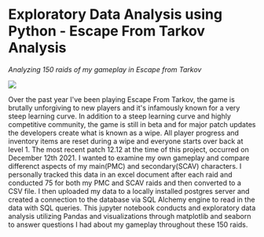 # Exploratory Data Analysis using Python - Escape From Tarkov Analysis

*Analyzing 150 raids of my gameplay in Escape from Tarkov*

![](https://archive.esportsobserver.com/wp-content/uploads/2020/06/Twitch-Top10s-750x375.jpg)

Over the past year I've been playing Escape From Tarkov, the game is brutally unforgiving to new players and it's infamously known for a very steep learning curve. In addition to a steep learning curve and highly competitive community, the game is still in beta and for major patch updates the developers create what is known as a wipe. All player progress and inventory items are reset during a wipe and everyone starts over back at level 1. The most recent patch 12.12 at the time of this project, occurred on December 12th 2021. I wanted to examine my own gameplay and compare differenct aspects of my main(PMC) and secondary(SCAV) characters. I personally tracked this data in an excel document after each raid and conducted 75 for both my PMC and SCAV raids and then converted to a CSV file. I then uploaded my data to a locally installed postgres server and created a connection to the database via SQL Alchemy engine to read in the data with SQL queries. This jupyter notebook conducts and exploratory data analysis utilizing Pandas and visualizations through matplotlib and seaborn to answer questions I had about my gameplay throughout these 150 raids.  

